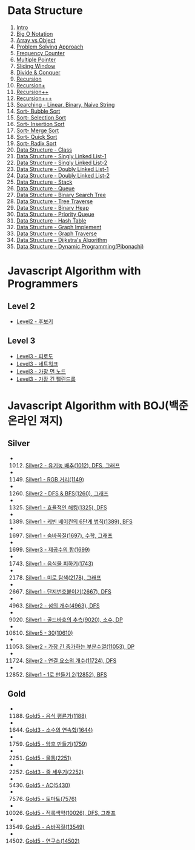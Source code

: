 # Data Structure

1. [Intro](https://blog.naver.com/y2kdj9723/222518070559, "#개발할 생각")
2. [Big O Notation](https://blog.naver.com/y2kdj9723/222518102168, "#개발할 생각")
3. [Array vs Object](https://blog.naver.com/y2kdj9723/222519323973, "#개발할 생각")
4. [Problem Solving Approach](https://blog.naver.com/y2kdj9723/222520753157, "#개발할 생각")
5. [Frequency Counter](https://blog.naver.com/y2kdj9723/222522915901, "#개발할 생각")
6. [Multiple Pointer](https://blog.naver.com/y2kdj9723/222522948479, "#개발할 생각")
7. [Sliding Window](https://blog.naver.com/y2kdj9723/222526288234, "#개발할 생각")
8. [Divide & Conquer](https://blog.naver.com/y2kdj9723/222526312930, "#개발할 생각")
9. [Recursion](https://blog.naver.com/y2kdj9723/222527155971, "#개발할 생각")
10. [Recursion+](https://blog.naver.com/y2kdj9723/222528273735, "#개발할 생각")
11. [Recursion++](https://blog.naver.com/y2kdj9723/222528314023, "#개발할 생각")
12. [Recursion+++](https://blog.naver.com/y2kdj9723/222530720548, "#개발할 생각")
13. [Searching - Linear, Binary, Naive String](https://blog.naver.com/y2kdj9723/222531977535, "#개발할 생각")
14. [Sort- Bubble Sort](https://blog.naver.com/y2kdj9723/222533521325, "#개발할 생각")
15. [Sort- Selection Sort](https://blog.naver.com/y2kdj9723/222534849339, "#개발할 생각")
16. [Sort- Insertion Sort](https://blog.naver.com/y2kdj9723/222536850394, "#개발할 생각")
17. [Sort- Merge Sort](https://blog.naver.com/y2kdj9723/222537687767, "#개발할 생각")
18. [Sort- Quick Sort](https://blog.naver.com/y2kdj9723/222538673959, "#개발할 생각")
19. [Sort- Radix Sort](https://blog.naver.com/y2kdj9723/222539740874, "#개발할 생각")
20. [Data Structure - Class](https://blog.naver.com/y2kdj9723/222540335093, "#개발할 생각")
21. [Data Structure - Singly Linked List-1](https://blog.naver.com/y2kdj9723/222541479378, "#개발할 생각")
22. [Data Structure - Singly Linked List-2](https://blog.naver.com/y2kdj9723/222542535974, "#개발할 생각")
23. [Data Structure - Doubly Linked List-1](https://blog.naver.com/y2kdj9723/222544007480, "#개발할 생각")
24. [Data Structure - Doubly Linked List-2](https://blog.naver.com/y2kdj9723/222544970357, "#개발할 생각")
25. [Data Structure - Stack](https://blog.naver.com/y2kdj9723/222546585981, "#개발할 생각")
26. [Data Structure - Queue](https://blog.naver.com/y2kdj9723/222547057157, "#개발할 생각")
27. [Data Structure - Binary Search Tree](https://blog.naver.com/y2kdj9723/222549059961, "#개발할 생각")
28. [Data Structure - Tree Traverse](https://blog.naver.com/y2kdj9723/222551585644, "#개발할 생각")
29. [Data Structure - Binary Heap](https://blog.naver.com/y2kdj9723/222553432867, "#개발할 생각")
30. [Data Structure - Priority Queue](https://blog.naver.com/y2kdj9723/222554326203, "#개발할 생각")
31. [Data Structure - Hash Table](https://blog.naver.com/y2kdj9723/222555341521, "#개발할 생각")
32. [Data Structure - Graph Implement](https://blog.naver.com/y2kdj9723/222556220837, "#개발할 생각")
33. [Data Structure - Graph Traverse](https://blog.naver.com/y2kdj9723/222558406952, "#개발할 생각")
34. [Data Structure - Dijkstra's Algorithm](https://blog.naver.com/y2kdj9723/222559755082, "#개발할 생각")
35. [Data Structure - Dynamic Programming(Pibonachi)](https://blog.naver.com/y2kdj9723/222560272753, "#개발할 생각")

# Javascript Algorithm with Programmers

## Level 2

- [Level2 - 후보키](https://blog.naver.com/y2kdj9723/222570715863, "#개발할 생각")

## Level 3

- [Level3 - 피로도](https://blog.naver.com/y2kdj9723/222562902814, "#개발할 생각")
- [Level3 - 네트워크](https://blog.naver.com/y2kdj9723/222565379390, "#개발할 생각")
- [Level3 - 가장 먼 노드](https://blog.naver.com/y2kdj9723/222565818482, "#개발할 생각")
- [Level3 - 가장 긴 팰린드롬](https://blog.naver.com/y2kdj9723/222566876143, "#개발할 생각")

# Javascript Algorithm with BOJ(백준 온라인 져지)

## Silver

- 1012. [Silver2 - 유기농 배추(1012), DFS, 그래프](https://blog.naver.com/y2kdj9723/222688877846, "#개발할 생각")
- 1149. [Silver1 - RGB 거리(1149)](https://blog.naver.com/y2kdj9723/222674284697, "#개발할 생각")
- 1260. [Silver2 - DFS & BFS(1260), 그래프](https://blog.naver.com/y2kdj9723/222670673326, "#개발할 생각")
- 1325. [Silver1 - 효율적인 해킹(1325), DFS](https://blog.naver.com/y2kdj9723/222699635017, "#개발할 생각")
- 1389. [Silver1 - 케빈 베이컨의 6단계 법칙(1389), BFS](https://blog.naver.com/y2kdj9723/222698154164, "#개발할 생각")
- 1697. [Silver1 - 숨바꼭질(1697), 수학, 그래프](https://blog.naver.com/y2kdj9723/222683382426, "#개발할 생각")
- 1699. [Silver3 - 제곱수의 합(1699)](https://blog.naver.com/y2kdj9723/222668714258, "#개발할 생각")
- 1743. [Silver1 - 음식물 피하기(1743)](https://blog.naver.com/y2kdj9723/222707250340, "#개발할 생각")
- 2178. [Silver1 - 미로 탐색(2178), 그래프](https://blog.naver.com/y2kdj9723/222677450980, "#개발할 생각")
- 2667. [Silver1 - 단지번호붙이기(2667), DFS](https://blog.naver.com/y2kdj9723/222686777795, "#개발할 생각")
- 4963. [Silver2 - 섬의 개수(4963), DFS](https://blog.naver.com/y2kdj9723/222690558619, "#개발할 생각")
- 9020. [Silver1 - 골드바흐의 추측(9020), 소수, DP](https://blog.naver.com/y2kdj9723/222680128995, "#개발할 생각")
- 10610. [Silver5 - 30(10610)](https://blog.naver.com/y2kdj9723/222675201839, "#개발할 생각")
- 11053. [Silver2 - 가장 긴 증가하는 부분수열(11053), DP](https://blog.naver.com/y2kdj9723/222681642602, "#개발할 생각")
- 11724. [Silver2 - 연결 요소의 개수(11724), DFS](https://blog.naver.com/y2kdj9723/222684414477, "#개발할 생각")
- 12852. [Silver1 - 1로 만들기 2(12852), BFS](https://blog.naver.com/y2kdj9723/222700898895, "#개발할 생각")

## Gold

- 1188. [Gold5 - 음식 평룐가(1188)](https://blog.naver.com/y2kdj9723/222668002616, "#개발할 생각")
- 1644. [Gold3 - 소수의 연속합(1644)](https://blog.naver.com/y2kdj9723/222669605598, "#개발할 생각")
- 1759. [Gold5 - 암호 만들기(1759)](https://blog.naver.com/y2kdj9723/222677879814, "#개발할 생각")
- 2251. [Gold5 - 물통(2251)](https://blog.naver.com/y2kdj9723/222708252044, "#개발할 생각")
- 2252. [Gold3 - 줄 세우기(2252)](https://blog.naver.com/y2kdj9723/222713290827, "#개발할 생각")
- 5430. [Gold5 - AC(5430)](https://blog.naver.com/y2kdj9723/222671304950, "#개발할 생각")
- 7576. [Gold5 - 토마토(7576)](https://blog.naver.com/y2kdj9723/222679137116, "#개발할 생각")
- 10026. [Gold5 - 적록색약(10026), DFS, 그래프](https://blog.naver.com/y2kdj9723/222692482880, "#개발할 생각")
- 13549. [Gold5 - 숨바꼭질(13549)](https://blog.naver.com/y2kdj9723/222710852340, "#개발할 생각")
- 14502. [Gold5 - 연구소(14502)](https://blog.naver.com/y2kdj9723/222689732498, "#개발할 생각")

